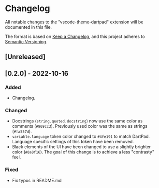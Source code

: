 # Changelog

All notable changes to the "vscode-theme-dartpad" extension will be documented in this file.

The format is based on [Keep a Changelog](https://keepachangelog.com/en/1.0.0/),
and this project adheres to [Semantic Versioning](https://semver.org/spec/v2.0.0.html).

## [Unreleased]

## [0.2.0] - 2022-10-16
### Added
- Changelog.

### Changed
- Docstrings (`string.quoted.docstring`) now use the same color as comments (`#909cc3`). Previously used color was the same as strings (`#fa557d`).
- `variable.language` token color changed to `#4fe191` to match DartPad. Language specific settings of this token have been removed.
- Black elements of the UI have been changed to use a slightly brighter color (`#0a0f16`). The goal of this change is to achieve a less "contrasty" feel.

### Fixed
- Fix typos in README.md
